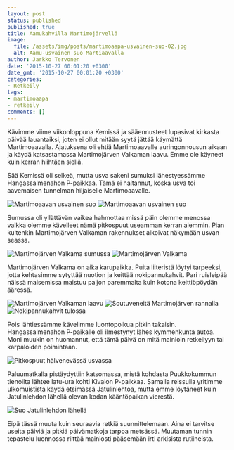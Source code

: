 ```yaml
---
layout: post
status: published
published: true
title: Aamukahvilla Martimojärvellä
image:
  file: /assets/img/posts/martimoaapa-usvainen-suo-02.jpg
  alt: Aamu-usvainen suo Martiaavalla
author: Jarkko Tervonen
date: '2015-10-27 00:01:20 +0300'
date_gmt: '2015-10-27 00:01:20 +0300'
categories:
- Retkeily
tags:
- martimoaapa
- retkeily
comments: []
---
```

Kävimme viime viikonloppuna Kemissä ja sääennusteet lupasivat kirkasta päivää lauantaiksi, joten ei ollut mitään syytä jättää käymättä Martimoaavalla. Ajatuksena oli ehtiä Martimoaavalle auringonnousun aikaan ja käydä katsastamassa Martimojärven Valkaman laavu. Emme ole käyneet kuin kerran hiihtäen siellä.

Sää Kemissä oli selkeä, mutta usva sakeni sumuksi lähestyessämme Hangassalmenahon P-paikkaa. Tämä ei haitannut, koska usva toi aavemaisen tunnelman hiljaiselle Martimoaavalle.

<amp-img src="/assets/img/posts/martimoaapa-usvainen-suo-02.jpg" alt="Martimoaavan usvainen suo" width="4" height="3" layout="responsive">
  <noscript><img src="/assets/img/posts/martimoaapa-usvainen-suo-02.jpg" alt="Martimoaavan usvainen suo" /></noscript>
</amp-img>

<amp-img src="/assets/img/posts/martimoaapa-usvainen-suo-03.jpg" alt="Martimoaavan usvainen suo" width="4" height="3" layout="responsive">
  <noscript><img src="/assets/img/posts/martimoaapa-usvainen-suo-03.jpg" alt="Martimoaavan usvainen suo" /></noscript>
</amp-img>

Sumussa oli yllättävän vaikea hahmottaa missä päin olemme menossa vaikka olemme kävelleet nämä pitkospuut useamman kerran aiemmin. Pian kuitenkin Martimojärven Valkaman rakennukset alkoivat näkymään usvan seassa.

<amp-img src="/assets/img/posts/martimojarvi-valkama-sumussa.jpg" alt="Martimojärven Valkama sumussa" width="4" height="3" layout="responsive">
  <noscript><img src="/assets/img/posts/martimojarvi-valkama-sumussa.jpg" alt="Martimojärven Valkama sumussa" /></noscript>
</amp-img>

<amp-img src="/assets/img/posts/martimoaapa-marimojarvi-valkama.jpg" alt="Martimojärven Valkama" width="4" height="3" layout="responsive">
  <noscript><img src="/assets/img/posts/martimoaapa-marimojarvi-valkama.jpg" alt="Martimojärven Valkama" /></noscript>
</amp-img>

Martimojärven Valkama on aika karupaikka. Puita liiteristä löytyi tarpeeksi, jotta kehtasimme sytyttää nuotion ja keittää nokipannukahvit. Pari ruisleipää näissä maisemissa maistuu paljon paremmalta kuin kotona keittiöpöydän ääressä.

<amp-img src="/assets/img/posts/martimojarvi-valkaman-laavu.jpg" alt="Martimojärven Valkaman laavu" width="4" height="3" layout="responsive">
  <noscript><img src="/assets/img/posts/martimojarvi-valkaman-laavu.jpg" alt="Martimojärven Valkaman laavu" /></noscript>
</amp-img>

<amp-img src="/assets/img/posts/martimoaapa-martimojarvi.jpg" alt="Soutuveneitä Martimojärven rannalla" width="4" height="3" layout="responsive">
  <noscript><img src="/assets/img/posts/martimoaapa-martimojarvi.jpg" alt="Soutuveneitä Martimojärven rannalla" /></noscript>
</amp-img>

<amp-img src="/assets/img/posts/martimoaapa-valkama-nokipannukahvi.jpg" alt="Nokipannukahvit tulossa" width="4" height="3" layout="responsive">
  <noscript><img src="/assets/img/posts/martimoaapa-valkama-nokipannukahvi.jpg" alt="Nokipannukahvit tulossa" /></noscript>
</amp-img>

Pois lähtiessämme kävelimme luontopolkua pitkin takaisin. Hangassalmenahon P-paikalle oli ilmestynyt lähes kymmenkunta autoa. Moni muukin on huomannut, että tämä päivä on mitä mainioin retkeilyyn tai karpaloiden poimintaan.

<amp-img src="/assets/img/posts/martimoaapa-pitkospuut.jpg" alt="Pitkospuut hälvenevässä usvassa" width="4" height="3" layout="responsive">
  <noscript><img src="/assets/img/posts/martimoaapa-pitkospuut.jpg" alt="Pitkospuut hälvenevässä usvassa" /></noscript>
</amp-img>

Paluumatkalla pistäydyttiin katsomassa, mistä kohdasta Puukkokummun tienoilta lähtee latu-ura kohti Kivalon P-paikkaa. Samalla reissulla yritimme ulkomuistista käydä etsimässä Jatulinlehtoa, mutta emme löytäneet kuin Jatulinlehdon lähellä olevan kodan kääntöpaikan vierestä.

<amp-img src="/assets/img/posts/martimoaapa-usvainen-suo-05.jpg" alt="Suo Jatulinlehdon lähellä" width="4" height="3" layout="responsive">
  <noscript><img src="/assets/img/posts/martimoaapa-usvainen-suo-05.jpg" alt="Suo Jatulinlehdon lähellä" /></noscript>
</amp-img>

Eipä tässä muuta kuin seuraavia retkiä suunnittelemaan. Aina ei tarvitse useita päiviä ja pitkiä päivämatkoja tarpoa metsässä. Muutaman tunnin tepastelu luonnossa riittää mainiosti pääsemään irti arkisista rutiineista.
